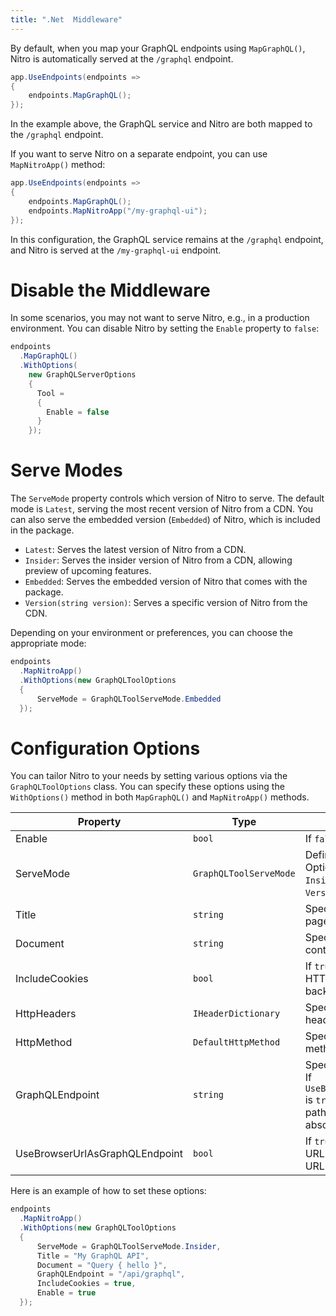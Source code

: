```yaml
---
title: ".Net  Middleware"
---
```


By default, when you map your GraphQL endpoints using `MapGraphQL()`, Nitro is automatically served at the `/graphql` endpoint.

```csharp
app.UseEndpoints(endpoints =>
{
    endpoints.MapGraphQL();
});
```

In the example above, the GraphQL service and Nitro are both mapped to the `/graphql` endpoint.

If you want to serve Nitro on a separate endpoint, you can use `MapNitroApp()` method:

```csharp
app.UseEndpoints(endpoints =>
{
    endpoints.MapGraphQL();
    endpoints.MapNitroApp("/my-graphql-ui");
});
```

In this configuration, the GraphQL service remains at the `/graphql` endpoint, and Nitro is served at the `/my-graphql-ui` endpoint.

# Disable the Middleware

In some scenarios, you may not want to serve Nitro, e.g., in a production environment. You can disable Nitro by setting the `Enable` property to `false`:

```csharp
endpoints
  .MapGraphQL()
  .WithOptions(
    new GraphQLServerOptions
    {
      Tool =
      {
        Enable = false
      }
    });
```

# Serve Modes

The `ServeMode` property controls which version of Nitro to serve. The default mode is `Latest`, serving the most recent version of Nitro from a CDN.
You can also serve the embedded version (`Embedded`) of Nitro, which is included in the package.

- `Latest`: Serves the latest version of Nitro from a CDN.
- `Insider`: Serves the insider version of Nitro from a CDN, allowing preview of upcoming features.
- `Embedded`: Serves the embedded version of Nitro that comes with the package.
- `Version(string version)`: Serves a specific version of Nitro from the CDN.

Depending on your environment or preferences, you can choose the appropriate mode:

```csharp
endpoints
  .MapNitroApp()
  .WithOptions(new GraphQLToolOptions
  {
      ServeMode = GraphQLToolServeMode.Embedded
  });
```

# Configuration Options

You can tailor Nitro to your needs by setting various options via the `GraphQLToolOptions` class. You can specify these options using the `WithOptions()` method in both `MapGraphQL()` and `MapNitroApp()` methods.

| Property                       | Type                   | Description                                                                                                                                       |
| ------------------------------ | ---------------------- | ------------------------------------------------------------------------------------------------------------------------------------------------- |
| Enable                         | `bool`                 | If `false`, disables the Nitro tool.                                                                                                              |
| ServeMode                      | `GraphQLToolServeMode` | Defines how Nitro is served. Options include `Latest` (default), `Insider`, `Embedded`, and `Version(string version)`.                            |
| Title                          | `string`               | Specifies the title of the Nitro page.                                                                                                            |
| Document                       | `string`               | Specifies the default document content.                                                                                                           |
| IncludeCookies                 | `bool`                 | If `true`, includes cookies in the HTTP call to the GraphQL backend.                                                                              |
| HttpHeaders                    | `IHeaderDictionary`    | Specifies the default HTTP headers for Nitro.                                                                                                     |
| HttpMethod                     | `DefaultHttpMethod`    | Specifies the default HTTP method to use.                                                                                                         |
| GraphQLEndpoint                | `string`               | Specifies the GraphQL endpoint. If `UseBrowserUrlAsGraphQLEndpoint` is `true`, it must be a relative path; otherwise, it must be an absolute URL. |
| UseBrowserUrlAsGraphQLEndpoint | `bool`                 | If `true`, the schema endpoint URL is inferred from the browser URL.                                                                              |

Here is an example of how to set these options:

```csharp
endpoints
  .MapNitroApp()
  .WithOptions(new GraphQLToolOptions
  {
      ServeMode = GraphQLToolServeMode.Insider,
      Title = "My GraphQL API",
      Document = "Query { hello }",
      GraphQLEndpoint = "/api/graphql",
      IncludeCookies = true,
      Enable = true
  });
```
